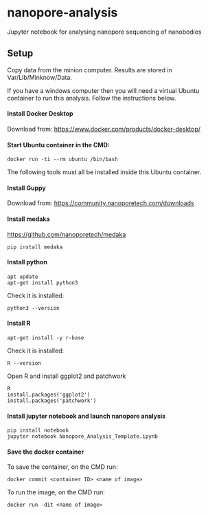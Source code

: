 # nanopore-analysis
Jupyter notebook for analysing nanopore sequencing of nanobodies

## Setup
Copy data from the minion computer. Results are stored in Var/Lib/Minknow/Data.

If you have a windows computer then you will need a virtual Ubuntu container to run this analysis. Follow the instructions below.

#### Install Docker Desktop

Download from: https://www.docker.com/products/docker-desktop/

#### Start Ubuntu container in the CMD:

`docker run -ti --rm ubuntu /bin/bash`

The following tools must all be installed inside this Ubuntu container.

#### Install Guppy

Download from: https://community.nanoporetech.com/downloads

#### Install medaka

https://github.com/nanoporetech/medaka

`pip install medaka`

#### Install python

```
apt update
apt-get install python3
```

Check it is installed:

`python3 --version`

#### Install R

`apt-get install -y r-base`

Check it is installed:

`R --version`

Open R and install ggplot2 and patchwork

```
R
install.packages('ggplot2')
install.packages('patchwork')
```

#### Install jupyter notebook and launch nanopore analysis

```
pip install notebook
jupyter notebook Nanopore_Analysis_Template.ipynb
```

#### Save the docker container

To save the container, on the CMD run:

`docker commit <container ID> <name of image>`

To run the image, on the CMD run:

`docker run -dit <name of image>`
